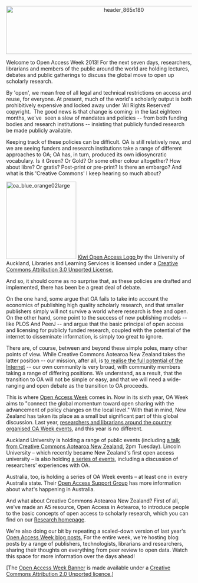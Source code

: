 <html><body><p style="text-align:center;"><a href="http://creativecommons.org.nz/wp-content/uploads/2013/10/header_865x180.jpg"><img class="wp-image-4707 aligncenter" alt="header_865x180" src="http://creativecommons.org.nz/wp-content/uploads/2013/10/header_865x180.jpg" width="623" height="130"></a></p>

Welcome to Open Access Week 2013! For the next seven days, researchers, librarians and members of the public around the world are holding lectures, debates and public gatherings to discuss the global move to open up scholarly research.



By 'open', we mean free of all legal and technical restrictions on access and reuse, for everyone. At present, much of the world's scholarly output is both prohibitively expensive and locked away under 'All Rights Reserved' copyright.  The good news is that change is coming: in the last eighteen months, we've  seen a slew of mandates and policies -- from both funding bodies and research institutions -- insisting that publicly funded research be made publicly available.



Keeping track of these policies can be difficult. OA is still relatively new, and we are seeing funders and research institutions take a range of different approaches to OA; OA has, in turn, produced its own idiosyncratic vocabulary. Is it Green? Or Gold? Or some other colour altogether? How about libre? Or gratis? Post-print or pre-print? Is there an embargo? And what is this 'Creative Commons' I keep hearing so much about?



<a href="http://creativecommons.org.nz/wp-content/uploads/2013/10/oa_blue_orange02large.gif"><img class=" wp-image-4709 " alt="oa_blue_orange02large" src="http://creativecommons.org.nz/wp-content/uploads/2013/10/oa_blue_orange02large.gif" width="190" height="209"></a> <a href="http://blogs.library.auckland.ac.nz/research-support/archive/2013/10/08/Open-Access-Week-21---27-October-2013.aspx" target="_blank">Kiwi Open Access Logo </a>by the University of Auckland, Libraries and Learning Services is licensed under a <a href="Creative%20Commons%20Attribution%203.0%20Unported%20License." target="_blank">Creative Commons Attribution 3.0 Unported License.</a>



And so, it should come as no surprise that, as these policies are drafted and implemented, there has been be a great deal of debate.



On the one hand, some argue that OA fails to take into account the economics of publishing high quality scholarly research, and that smaller publishers simply will not survive a world where research is free and open. On the other hand, some point to the success of new publishing models -- like PLOS And PeerJ -- and argue that the basic principal of open access and licensing for publicly funded research, coupled with the potential of the internet to disseminate information, is simply too great to ignore.



There are, of course, between and beyond these simple poles, many other points of view. While Creative Commons Aotearoa New Zealand takes the latter position -- our mission, after all, is <a href="http://creativecommons.org/about" target="_blank">to realise the full potential of the Internet</a> -- our own community is very broad, with community members taking a range of differing positions. We understand, as a result, that the transition to OA will not be simple or easy, and that we will need a wide-ranging and open debate as the transition to OA proceeds.



This is where <a href="http://www.openaccessweek.org/" target="_blank">Open Access Week</a> comes in. Now in its sixth year, OA Week aims to "connect the global momentum toward open sharing with the advancement of policy changes on the local level." With that in mind, New Zealand has taken its place as a small but significant part of this global discussion. Last year, <a href="http://creativecommons.org.nz/2012/10/open-access-in-aotearoa-oa-week-2012/" target="_blank">researchers and librarians around the country organised OA Week events</a>, and this year is no different.



Auckland University is holding a range of public events (including <a href="http://blogs.library.auckland.ac.nz/engineering/archive/2013/10/17/Open-Access-WeekAgain.aspx" target="_blank">a talk from Creative Commons Aotearoa New Zealand</a>, 2pm Tuesday). Lincoln University – which recently became New Zealand's first open access university – is also holding <a href="http://library.lincoln.ac.nz/About/News/Current-news/Open-Access-Week-21-27-Oct/" target="_blank">a series of events</a>, including a discussion of researchers' experiences with OA.



Australia, too, is holding a series of OA Week events – at least one in every Australia state. Their <a href="http://aoasg.org.au/oawk-events-2013/" target="_blank">Open Access Support Group</a> has more information about what's happening in Australia.



And what about Creative Commons Aotearoa New Zealand? First of all, we've made an A5 resource, Open Access in Aotearoa, to introduce people to the basic concepts of open access to scholarly research, which you can find on our <a href="http://creativecommons.org.nz/research/" target="_blank">Research homepage</a>.



We're also doing our bit by repeating a scaled-down version of last year's <a href="http://creativecommons.org.nz/category/oa-week-2012/" target="_blank">Open Access Week blog posts.</a> For the entire week, we're hosting blog posts by a range of publishers, technologists, librarians and researchers, sharing their thoughts on everything from peer review to open data. Watch this space for more information over the days ahead!



[The <a href="http://www.openaccessweek.org/page/downloads-2" target="_blank">Open Access Week Banner</a> is made available under a <a href="http://creativecommons.org/licenses/by/2.0/" target="_blank">Creative Commons Attribution 2.0 Unported licence.]</a></body></html>